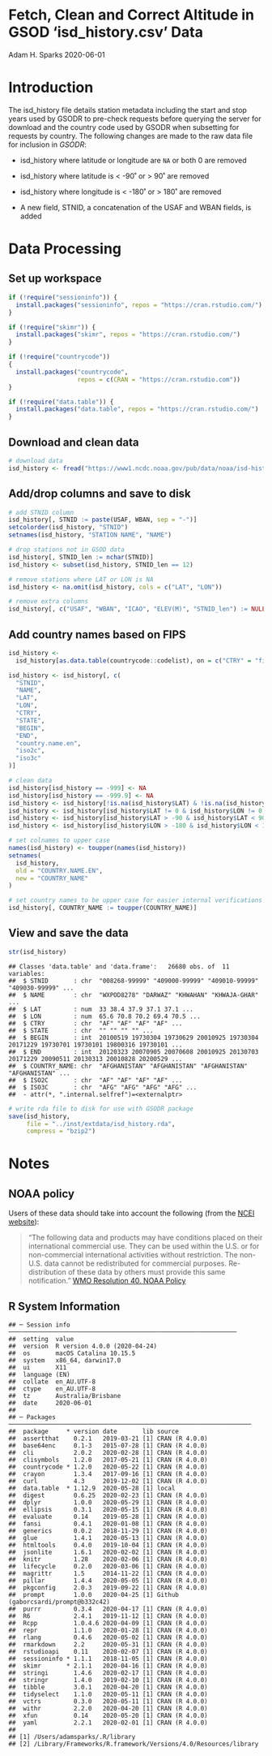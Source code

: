Fetch, Clean and Correct Altitude in GSOD ‘isd\_history.csv’ Data
================
Adam H. Sparks
2020-06-01

# Introduction

The isd\_history file details station metadata including the start and
stop years used by GSODR to pre-check requests before querying the
server for download and the country code used by GSODR when subsetting
for requests by country. The following changes are made to the raw data
file for inclusion in *GSODR*:

  - isd\_history where latitude or longitude are `NA` or both 0 are
    removed

  - isd\_history where latitude is \< -90˚ or \> 90˚ are removed

  - isd\_history where longitude is \< -180˚ or \> 180˚ are removed

  - A new field, STNID, a concatenation of the USAF and WBAN fields, is
    added

# Data Processing

## Set up workspace

``` r
if (!require("sessioninfo")) {
  install.packages("sessioninfo", repos = "https://cran.rstudio.com/")
}

if (!require("skimr")) {
  install.packages("skimr", repos = "https://cran.rstudio.com/")
}

if (!require("countrycode"))
{
  install.packages("countrycode",
                   repos = c(CRAN = "https://cran.rstudio.com"))
}

if (!require("data.table")) {
  install.packages("data.table", repos = "https://cran.rstudio.com/")
}
```

## Download and clean data

``` r
# download data
isd_history <- fread("https://www1.ncdc.noaa.gov/pub/data/noaa/isd-history.csv")
```

## Add/drop columns and save to disk

``` r
# add STNID column
isd_history[, STNID := paste(USAF, WBAN, sep = "-")]
setcolorder(isd_history, "STNID")
setnames(isd_history, "STATION NAME", "NAME")

# drop stations not in GSOD data
isd_history[, STNID_len := nchar(STNID)]
isd_history <- subset(isd_history, STNID_len == 12)

# remove stations where LAT or LON is NA
isd_history <- na.omit(isd_history, cols = c("LAT", "LON"))

# remove extra columns
isd_history[, c("USAF", "WBAN", "ICAO", "ELEV(M)", "STNID_len") := NULL]
```

## Add country names based on FIPS

``` r
isd_history <-
  isd_history[as.data.table(countrycode::codelist), on = c("CTRY" = "fips")]

isd_history <- isd_history[, c(
  "STNID",
  "NAME",
  "LAT",
  "LON",
  "CTRY",
  "STATE",
  "BEGIN",
  "END",
  "country.name.en",
  "iso2c",
  "iso3c"
)]

# clean data
isd_history[isd_history == -999] <- NA
isd_history[isd_history == -999.9] <- NA
isd_history <- isd_history[!is.na(isd_history$LAT) & !is.na(isd_history$LON), ]
isd_history <- isd_history[isd_history$LAT != 0 & isd_history$LON != 0, ]
isd_history <- isd_history[isd_history$LAT > -90 & isd_history$LAT < 90, ]
isd_history <- isd_history[isd_history$LON > -180 & isd_history$LON < 180, ]

# set colnames to upper case
names(isd_history) <- toupper(names(isd_history))
setnames(
  isd_history,
  old = "COUNTRY.NAME.EN",
  new = "COUNTRY_NAME"
)

# set country names to be upper case for easier internal verifications
isd_history[, COUNTRY_NAME := toupper(COUNTRY_NAME)]
```

## View and save the data

``` r
str(isd_history)
```

    ## Classes 'data.table' and 'data.frame':   26680 obs. of  11 variables:
    ##  $ STNID       : chr  "008268-99999" "409000-99999" "409010-99999" "409030-99999" ...
    ##  $ NAME        : chr  "WXPOD8278" "DARWAZ" "KHWAHAN" "KHWAJA-GHAR" ...
    ##  $ LAT         : num  33 38.4 37.9 37.1 37.1 ...
    ##  $ LON         : num  65.6 70.8 70.2 69.4 70.5 ...
    ##  $ CTRY        : chr  "AF" "AF" "AF" "AF" ...
    ##  $ STATE       : chr  "" "" "" "" ...
    ##  $ BEGIN       : int  20100519 19730304 19730629 20010925 19730304 20171229 19730701 19730101 19800316 19730101 ...
    ##  $ END         : int  20120323 20070905 20070608 20010925 20130703 20171229 20090511 20130313 20010828 20200529 ...
    ##  $ COUNTRY_NAME: chr  "AFGHANISTAN" "AFGHANISTAN" "AFGHANISTAN" "AFGHANISTAN" ...
    ##  $ ISO2C       : chr  "AF" "AF" "AF" "AF" ...
    ##  $ ISO3C       : chr  "AFG" "AFG" "AFG" "AFG" ...
    ##  - attr(*, ".internal.selfref")=<externalptr>

``` r
# write rda file to disk for use with GSODR package
save(isd_history,
     file = "../inst/extdata/isd_history.rda",
     compress = "bzip2")
```

# Notes

## NOAA policy

Users of these data should take into account the following (from the
[NCEI
website](http://www7.ncdc.noaa.gov/CDO/cdoselect.cmd?datasetabbv=GSOD&countryabbv=&georegionabbv=)):

> “The following data and products may have conditions placed on their
> international commercial use. They can be used within the U.S. or for
> non-commercial international activities without restriction. The
> non-U.S. data cannot be redistributed for commercial purposes.
> Re-distribution of these data by others must provide this same
> notification.” [WMO Resolution 40. NOAA
> Policy](http://www.wmo.int/pages/about/Resolution40.html)

## R System Information

    ## ─ Session info ───────────────────────────────────────────────────────────────
    ##  setting  value                       
    ##  version  R version 4.0.0 (2020-04-24)
    ##  os       macOS Catalina 10.15.5      
    ##  system   x86_64, darwin17.0          
    ##  ui       X11                         
    ##  language (EN)                        
    ##  collate  en_AU.UTF-8                 
    ##  ctype    en_AU.UTF-8                 
    ##  tz       Australia/Brisbane          
    ##  date     2020-06-01                  
    ## 
    ## ─ Packages ───────────────────────────────────────────────────────────────────
    ##  package     * version date       lib source                             
    ##  assertthat    0.2.1   2019-03-21 [1] CRAN (R 4.0.0)                     
    ##  base64enc     0.1-3   2015-07-28 [1] CRAN (R 4.0.0)                     
    ##  cli           2.0.2   2020-02-28 [1] CRAN (R 4.0.0)                     
    ##  clisymbols    1.2.0   2017-05-21 [1] CRAN (R 4.0.0)                     
    ##  countrycode * 1.2.0   2020-05-22 [1] CRAN (R 4.0.0)                     
    ##  crayon        1.3.4   2017-09-16 [1] CRAN (R 4.0.0)                     
    ##  curl          4.3     2019-12-02 [1] CRAN (R 4.0.0)                     
    ##  data.table  * 1.12.9  2020-05-28 [1] local                              
    ##  digest        0.6.25  2020-02-23 [1] CRAN (R 4.0.0)                     
    ##  dplyr         1.0.0   2020-05-29 [1] CRAN (R 4.0.0)                     
    ##  ellipsis      0.3.1   2020-05-15 [1] CRAN (R 4.0.0)                     
    ##  evaluate      0.14    2019-05-28 [1] CRAN (R 4.0.0)                     
    ##  fansi         0.4.1   2020-01-08 [1] CRAN (R 4.0.0)                     
    ##  generics      0.0.2   2018-11-29 [1] CRAN (R 4.0.0)                     
    ##  glue          1.4.1   2020-05-13 [1] CRAN (R 4.0.0)                     
    ##  htmltools     0.4.0   2019-10-04 [1] CRAN (R 4.0.0)                     
    ##  jsonlite      1.6.1   2020-02-02 [1] CRAN (R 4.0.0)                     
    ##  knitr         1.28    2020-02-06 [1] CRAN (R 4.0.0)                     
    ##  lifecycle     0.2.0   2020-03-06 [1] CRAN (R 4.0.0)                     
    ##  magrittr      1.5     2014-11-22 [1] CRAN (R 4.0.0)                     
    ##  pillar        1.4.4   2020-05-05 [1] CRAN (R 4.0.0)                     
    ##  pkgconfig     2.0.3   2019-09-22 [1] CRAN (R 4.0.0)                     
    ##  prompt        1.0.0   2020-04-25 [1] Github (gaborcsardi/prompt@b332c42)
    ##  purrr         0.3.4   2020-04-17 [1] CRAN (R 4.0.0)                     
    ##  R6            2.4.1   2019-11-12 [1] CRAN (R 4.0.0)                     
    ##  Rcpp          1.0.4.6 2020-04-09 [1] CRAN (R 4.0.0)                     
    ##  repr          1.1.0   2020-01-28 [1] CRAN (R 4.0.0)                     
    ##  rlang         0.4.6   2020-05-02 [1] CRAN (R 4.0.0)                     
    ##  rmarkdown     2.2     2020-05-31 [1] CRAN (R 4.0.0)                     
    ##  rstudioapi    0.11    2020-02-07 [1] CRAN (R 4.0.0)                     
    ##  sessioninfo * 1.1.1   2018-11-05 [1] CRAN (R 4.0.0)                     
    ##  skimr       * 2.1.1   2020-04-16 [1] CRAN (R 4.0.0)                     
    ##  stringi       1.4.6   2020-02-17 [1] CRAN (R 4.0.0)                     
    ##  stringr       1.4.0   2019-02-10 [1] CRAN (R 4.0.0)                     
    ##  tibble        3.0.1   2020-04-20 [1] CRAN (R 4.0.0)                     
    ##  tidyselect    1.1.0   2020-05-11 [1] CRAN (R 4.0.0)                     
    ##  vctrs         0.3.0   2020-05-11 [1] CRAN (R 4.0.0)                     
    ##  withr         2.2.0   2020-04-20 [1] CRAN (R 4.0.0)                     
    ##  xfun          0.14    2020-05-20 [1] CRAN (R 4.0.0)                     
    ##  yaml          2.2.1   2020-02-01 [1] CRAN (R 4.0.0)                     
    ## 
    ## [1] /Users/adamsparks/.R/library
    ## [2] /Library/Frameworks/R.framework/Versions/4.0/Resources/library
